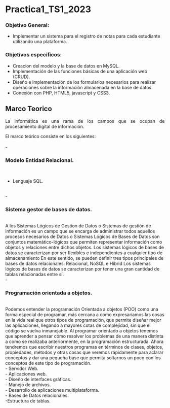# Practica1_TS1_2023

<h3>Objetivo General:</h3>

- Implementar un sistema para el registro de notas para cada estudiante utilizando una plataforma.

<h3>Objetivos especificos:</h3>

- Creacion del modelo y la base de datos en MySQL.
- Implementación de las funciones básicas de una aplicación web (CRUD).
- Diseño e implementación de los formularios necesarios para realizar operaciones sobre la información almacenada en la base de datos.
- Conexión con PHP, HTML5, javascript y CSS3.

<h2>Marco Teorico</h2>
<p align="justify">La informática es una rama de los campos que se ocupan de procesamiento digital de información.
<p align="justify">
El marco teórico consiste en los siguientes: 
</br>
</br>
- <h3>Modelo Entidad Relacional.</h3>
</br>

- Lenguaje SQL.
</br>
- <h3>Sistema gestor de bases de datos. </h3>
</br>
A los Sistemas Lógicos de Gestion de Datos o Sistemas de gestión de información es un campo que se encarga de administrar todos aquellos procesos necesarios
de Datos o Sistemas Lógicos de Bases de Datos son conjuntos matemático-lógicos que
permiten representar información como objetos y relaciones entre dichos objetos.
Los sistemas lógicos de bases de datos se caracterizan por ser flexibles e independientes a cualquier tipo de almacenamiento
En este sentido, se pueden definir tres tipos principales de bases de datos relacionales: Relacional, NoSQL e Híbrid
Los sistemas lógicos de bases de datos se caracterizan por tener una gran cantidad de tablas relacionadas entre sí.
</br>
- <h3> Programación orientada a objetos. </h3>
</br>
Podemos entender la programación Orientada a objetos (POO) como una forma especial de programar, más cercana a como expresaríamos las cosas en la vida real que otros tipos de programación, que permite diseñar mejor las aplicaciones, llegando a mayores cotas de complejidad, sin que el código se vuelva inmanejable.
Al programar orientado a objetos tenemos que aprender a pensar cómo resolver los problemas de una manera distinta a como se realizaba anteriormente, en la programación estructurada. Ahora tendremos que escribir nuestros programas en términos de clases, objetos, propiedades, métodos y otras cosas que veremos rápidamente para aclarar conceptos y dar una pequeña base que permita soltarnos un poco con los conceptos de este tipo de programación.
</br>
- Servidor Web.
</br>
- Aplicaciones web.
</br>
- Diseño de interfaces gráficas.
</br>
- Manejo de archivos.
</br>
- Desarrollo de aplicaciones multiplataforma.
</br>
- Bases de Datos relacionales.
</br>
-Estructura de tablas.
